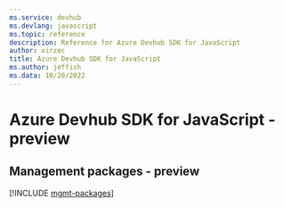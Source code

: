 ```yaml
---
ms.service: devhub
ms.devlang: javascript
ms.topic: reference
description: Reference for Azure Devhub SDK for JavaScript
author: xirzec
title: Azure Devhub SDK for JavaScript
ms.author: jeffish
ms.data: 10/20/2022
---
```

# Azure Devhub SDK for JavaScript - preview

## Management packages - preview
[!INCLUDE [mgmt-packages](devhub-mgmt-index.md)]